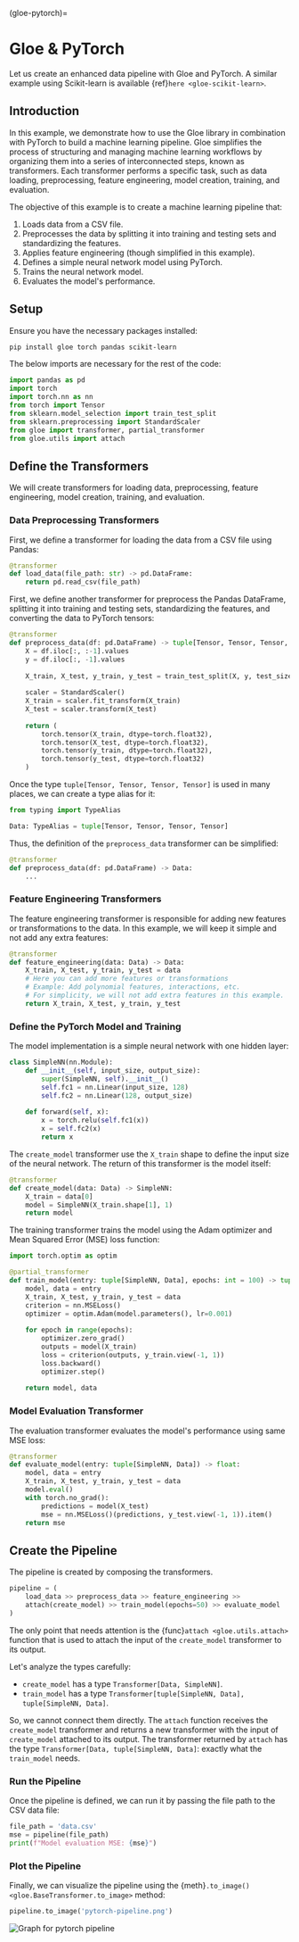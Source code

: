 (gloe-pytorch)=
# Gloe & PyTorch


Let us create an enhanced data pipeline with Gloe and PyTorch. A similar example using Scikit-learn is available {ref}`here <gloe-scikit-learn>`.


## Introduction

In this example, we demonstrate how to use the Gloe library in combination with PyTorch to build a machine learning pipeline. Gloe simplifies the process of structuring and managing machine learning workflows by organizing them into a series of interconnected steps, known as transformers. Each transformer performs a specific task, such as data loading, preprocessing, feature engineering, model creation, training, and evaluation.

The objective of this example is to create a machine learning pipeline that:

1. Loads data from a CSV file.
2. Preprocesses the data by splitting it into training and testing sets and standardizing the features.
3. Applies feature engineering (though simplified in this example).
4. Defines a simple neural network model using PyTorch.
5. Trains the neural network model.
6. Evaluates the model's performance.

## Setup

Ensure you have the necessary packages installed:

```sh
pip install gloe torch pandas scikit-learn
```

The below imports are necessary for the rest of the code:

```python
import pandas as pd
import torch
import torch.nn as nn
from torch import Tensor
from sklearn.model_selection import train_test_split
from sklearn.preprocessing import StandardScaler
from gloe import transformer, partial_transformer
from gloe.utils import attach
```

## Define the Transformers

We will create transformers for loading data, preprocessing, feature engineering, model creation, training, and evaluation.

### Data Preprocessing Transformers

First, we define a transformer for loading the data from a CSV file using Pandas:

```python
@transformer
def load_data(file_path: str) -> pd.DataFrame:
    return pd.read_csv(file_path)
```

First, we define another transformer for preprocess the Pandas DataFrame, splitting it into training and testing sets, standardizing the features, and converting the data to PyTorch tensors:


```python
@transformer
def preprocess_data(df: pd.DataFrame) -> tuple[Tensor, Tensor, Tensor, Tensor]:
    X = df.iloc[:, :-1].values
    y = df.iloc[:, -1].values
    
    X_train, X_test, y_train, y_test = train_test_split(X, y, test_size=0.2, random_state=42)
    
    scaler = StandardScaler()
    X_train = scaler.fit_transform(X_train)
    X_test = scaler.transform(X_test)
    
    return (
        torch.tensor(X_train, dtype=torch.float32), 
        torch.tensor(X_test, dtype=torch.float32),
        torch.tensor(y_train, dtype=torch.float32), 
        torch.tensor(y_test, dtype=torch.float32)
    )
```

Once the type `tuple[Tensor, Tensor, Tensor, Tensor]` is used in many places, we can create a type alias for it:

```python
from typing import TypeAlias

Data: TypeAlias = tuple[Tensor, Tensor, Tensor, Tensor]
```

Thus, the definition of the `preprocess_data` transformer can be simplified:

```python
@transformer
def preprocess_data(df: pd.DataFrame) -> Data:
    ...
```

### Feature Engineering Transformers

The feature engineering transformer is responsible for adding new features or transformations to the data. In this example, we will keep it simple and not add any extra features:

```python
@transformer
def feature_engineering(data: Data) -> Data:
    X_train, X_test, y_train, y_test = data
    # Here you can add more features or transformations
    # Example: Add polynomial features, interactions, etc.
    # For simplicity, we will not add extra features in this example.
    return X_train, X_test, y_train, y_test
```

### Define the PyTorch Model and Training

The model implementation is a simple neural network with one hidden layer:

```python
class SimpleNN(nn.Module):
    def __init__(self, input_size, output_size):
        super(SimpleNN, self).__init__()
        self.fc1 = nn.Linear(input_size, 128)
        self.fc2 = nn.Linear(128, output_size)
    
    def forward(self, x):
        x = torch.relu(self.fc1(x))
        x = self.fc2(x)
        return x
```

The `create_model` transformer use the `X_train` shape to define the input size of the neural network. The return of this transformer is the model itself:

```python
@transformer
def create_model(data: Data) -> SimpleNN:
    X_train = data[0]
    model = SimpleNN(X_train.shape[1], 1)
    return model
```

The training transformer trains the model using the Adam optimizer and Mean Squared Error (MSE) loss function:

```python
import torch.optim as optim

@partial_transformer
def train_model(entry: tuple[SimpleNN, Data], epochs: int = 100) -> tuple[SimpleNN, Data]:
    model, data = entry
    X_train, X_test, y_train, y_test = data
    criterion = nn.MSELoss()
    optimizer = optim.Adam(model.parameters(), lr=0.001)
    
    for epoch in range(epochs):
        optimizer.zero_grad()
        outputs = model(X_train)
        loss = criterion(outputs, y_train.view(-1, 1))
        loss.backward()
        optimizer.step()
    
    return model, data
```

### Model Evaluation Transformer

The evaluation transformer evaluates the model's performance using same MSE loss:

```python
@transformer
def evaluate_model(entry: tuple[SimpleNN, Data]) -> float:
    model, data = entry
    X_train, X_test, y_train, y_test = data
    model.eval()
    with torch.no_grad():
        predictions = model(X_test)
        mse = nn.MSELoss()(predictions, y_test.view(-1, 1)).item()
    return mse
``` 

## Create the Pipeline

The pipeline is created by composing the transformers.

```python
pipeline = (
    load_data >> preprocess_data >> feature_engineering >>
    attach(create_model) >> train_model(epochs=50) >> evaluate_model
)
```

The only point that needs attention is the {func}`attach <gloe.utils.attach>` function that is used to attach the input of the `create_model` transformer to its output. 

Let's analyze the types carefully:

- `create_model` has a type `Transformer[Data, SimpleNN]`.
- `train_model` has a type `Transformer[tuple[SimpleNN, Data], tuple[SimpleNN, Data]`.

So, we cannot connect them directly. The `attach` function receives the `create_model` transformer and returns a new transformer with the input of `create_model` attached to its output. The transformer returned by `attach` has the type `Transformer[Data, tuple[SimpleNN, Data]`: exactly what the `train_model` needs.

### Run the Pipeline

Once the pipeline is defined, we can run it by passing the file path to the CSV data file:

```python
file_path = 'data.csv'
mse = pipeline(file_path)
print(f"Model evaluation MSE: {mse}")
```

### Plot the Pipeline

Finally, we can visualize the pipeline using the {meth}`.to_image() <gloe.BaseTransformer.to_image>` method:

```python
pipeline.to_image('pytorch-pipeline.png')
```


![Graph for pytorch pipeline](../_static/assets/pytorch-pipeline.jpeg)